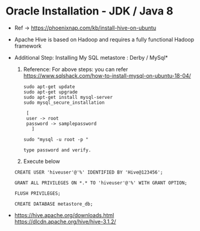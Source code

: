 # Oracle Installation - JDK / Java 8 

- Ref -> https://phoenixnap.com/kb/install-hive-on-ubuntu
  
- Apache Hive is based on Hadoop and requires a fully functional Hadoop framework

- Additional Step: Installing My SQL
  metastore : Derby / MySql*
  
  1. Reference: For above steps: you can refer https://www.sqlshack.com/how-to-install-mysql-on-ubuntu-18-04/

	 ```
	 sudo apt-get update
	 sudo apt-get upgrade
	 sudo apt-get install mysql-server
	 sudo mysql_secure_installation
	  
	  [ 
	  user -> root
	  password -> samplepassword
		]

	 sudo "mysql -u root -p " 

	 type password and verify.
	 ```  
  

  2. Execute below 
  
  ```
  CREATE USER 'hiveuser'@'%' IDENTIFIED BY 'Hive@123456';
  
  GRANT ALL PRIVILEGES ON *.* TO 'hiveuser'@'%' WITH GRANT OPTION;

  FLUSH PRIVILEGES;
  
  CREATE DATABASE metastore_db;
  ```

- https://hive.apache.org/downloads.html	
  https://dlcdn.apache.org/hive/hive-3.1.2/
	


 

   
	